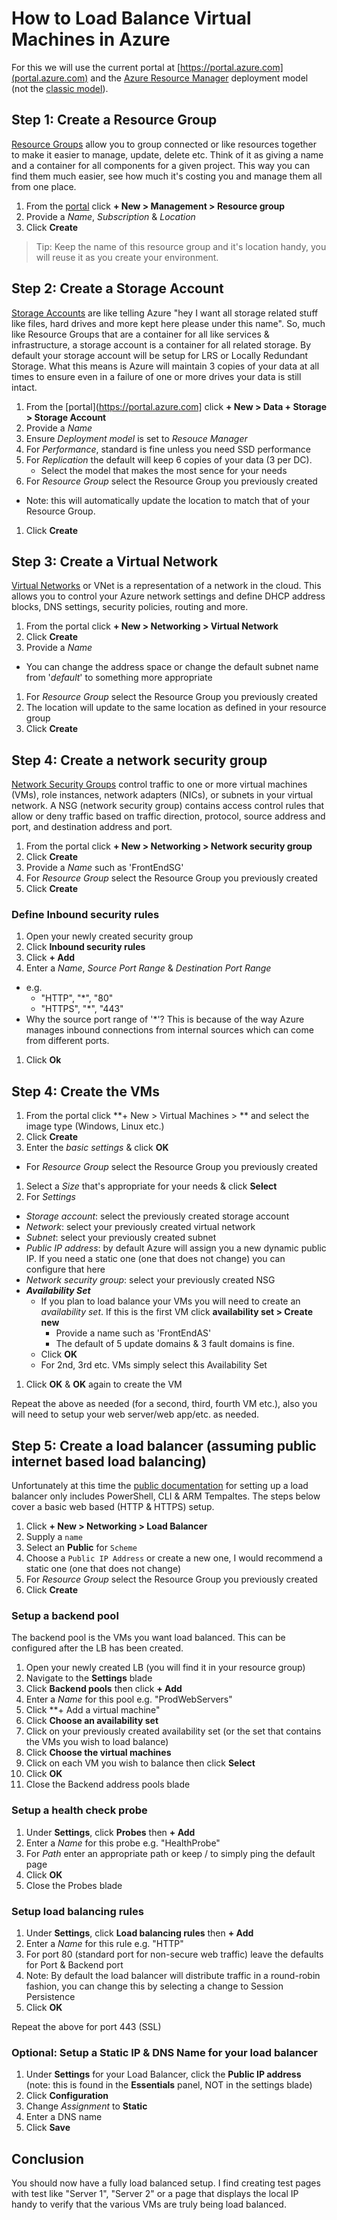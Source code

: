 # How to Load Balance Virtual Machines in Azure

For this we will use the current portal at [https://portal.azure.com](portal.azure.com) and the [Azure Resource Manager](https://azure.microsoft.com/en-us/documentation/articles/resource-group-overview/) deployment model (not the [classic model](https://azure.microsoft.com/en-us/documentation/articles/azure-classic-rm/)).

## Step 1: Create a Resource Group

[Resource Groups](https://azure.microsoft.com/en-us/documentation/articles/resource-group-portal/) allow you to group connected or like resources together to make it easier to manage, update, delete etc. Think of it as giving a name and a container for all components for a given project. This way you can find them much easier, see how much it's costing you and manage them all from one place.

1. From the [portal](https://portal.azure.com) click **+ New > Management > Resource group**
1. Provide a *Name*, *Subscription* & *Location*
1. Click **Create**

> Tip: Keep the name of this resource group and it's location handy, you will reuse it as you create your environment.

## Step 2: Create a Storage Account

[Storage Accounts](https://azure.microsoft.com/en-us/documentation/articles/storage-create-storage-account/) are like telling Azure "hey I want all storage related stuff like files, hard drives and more kept here please under this name". So, much like Resource Groups that are a container for all like services & infrastructure, a storage account is a container for all related storage. By default your storage account will be setup for LRS or Locally Redundant Storage. What this means is Azure will maintain 3 copies of your data at all times to ensure even in a failure of one or more drives your data is still intact.

1. From the [portal](https://portal.azure.com] click **+ New > Data + Storage > Storage Account**
1. Provide a *Name*
1. Ensure *Deployment model* is set to *Resouce Manager*
1. For *Performance*, standard is fine unless you need SSD performance
1. For *Replication* the default will keep 6 copies of your data (3 per DC).
    * Select the model that makes the most sence for your needs
1. For *Resource Group* select the Resource Group you previously created
  * Note: this will automatically update the location to match that of your Resource Group.
1. Click **Create**



## Step 3: Create a Virtual Network

[Virtual Networks](https://azure.microsoft.com/en-us/documentation/articles/virtual-networks-create-vnet-arm-pportal/) or VNet is a representation of a network in the cloud. This allows you to control your Azure network settings and define DHCP address blocks, DNS settings, security policies, routing and more.

1. From the portal click **+ New > Networking > Virtual Network**
1. Click **Create**
1. Provide a *Name*
  - You can change the address space or change the default subnet name from '*default*' to something more appropriate
1. For *Resource Group* select the Resource Group you previously created
1. The location will update to the same location as defined in your resource group
1. Click **Create**

## Step 4: Create a network security group

[Network Security Groups](https://azure.microsoft.com/en-us/documentation/articles/virtual-networks-create-nsg-arm-pportal/) control traffic to one or more virtual machines (VMs), role instances, network adapters (NICs), or subnets in your virtual network. A NSG (network security group) contains access control rules that allow or deny traffic based on traffic direction, protocol, source address and port, and destination address and port. 

1. From the portal click **+ New > Networking > Network security group**
1. Click **Create**
1. Provide a *Name* such as 'FrontEndSG'
1. For *Resource Group* select the Resource Group you previously created
1. Click **Create**

### Define Inbound security rules

1. Open your newly created security group
1. Click **Inbound security rules**
1. Click **+ Add**
1. Enter a *Name*, *Source Port Range* & *Destination Port Range*
  - e.g.
    - "HTTP", "*", "80"
    - "HTTPS", "*",  "443"
  - Why the source port range of '*'? This is because of the way Azure manages inbound connections from internal sources which can come from different ports.
1. Click **Ok**

## Step 4: Create the VMs

1. From the portal click **+ New > Virtual Machines > ** and select the image type (Windows, Linux etc.)
1. Click **Create**
1. Enter the *basic settings* & click **OK**
  - For *Resource Group* select the Resource Group you previously created
1. Select a *Size* that's appropriate for your needs & click **Select**
1. For *Settings*
  - *Storage account*: select the previously created storage account
  - *Network*: select your previously created virtual network 
  - *Subnet*: select your previously created subnet
  - *Public IP address*: by default Azure will assign you a new dynamic public IP. If you need a static one (one that does not change) you can configure that here
  - *Network security group*: select your previously created NSG
  - ***Availability Set***
      - If you plan to load balance your VMs you will need to create an *availability set*. If this is the first VM click **availability set > Create new**
        - Provide a name such as 'FrontEndAS'
        - The default of 5 update domains & 3 fault domains is fine.
      - Click **OK**
      - For 2nd, 3rd etc. VMs simply select this Availability Set
1. Click **OK** & **OK** again to create the VM

Repeat the above as needed (for a second, third, fourth VM etc.), also you will need to setup your web server/web app/etc. as needed.

## Step 5: Create a load balancer (assuming public internet based load balancing)

Unfortunately at this time the [public documentation](https://azure.microsoft.com/en-us/documentation/articles/load-balancer-get-started-internet-arm-ps/) for setting up a load balancer only includes PowerShell, CLI & ARM Tempaltes. The steps below cover a basic web based (HTTP & HTTPS) setup.

1. Click **+ New > Networking > Load Balancer**
1. Supply a `name`
1. Select an **Public** for  `Scheme`
1. Choose a `Public IP Address` or create a new one, I would recommend a static one (one that does not change)
1. For *Resource Group* select the Resource Group you previously created
1. Click **Create**


### Setup a backend pool

The backend pool is the VMs you want load balanced. This can be configured after the LB has been created.

1. Open your newly created LB (you will find it in your resource group)
1. Navigate to the **Settings** blade
1. Click **Backend pools** then click **+ Add**
1. Enter a *Name* for this pool e.g. "ProdWebServers"
1. Click **+ Add a virtual machine"
1. Click **Choose an availability set**
1. Click on your previously created availability set (or the set that contains the VMs you wish to load balance)
1. Click **Choose the virtual machines**
1. Click on each VM you wish to balance then click **Select**
1. Click **OK**
1. Close the Backend address pools blade

### Setup a health check probe
1. Under **Settings**, click **Probes** then **+ Add**
1. Enter a *Name* for this probe e.g. "HealthProbe"
1. For *Path* enter an appropriate path or keep / to simply ping the default page
1. Click **OK**
1. Close the Probes blade

### Setup load balancing rules

1. Under **Settings**, click **Load balancing rules** then **+ Add**
1. Enter a *Name* for this rule e.g. "HTTP"
1. For port 80 (standard port for non-secure web traffic) leave the defaults for Port & Backend port
1. Note: By default the load balancer will distribute traffic in a round-robin fashion, you can change this by selecting a change to Session Persistence  
1. Click **OK**

Repeat the above for port 443 (SSL)


### Optional: Setup a Static IP & DNS Name for your load balancer

1. Under **Settings** for your Load Balancer, click the **Public IP address** (note: this is found in the **Essentials** panel, NOT in the settings blade)
1. Click **Configuration**
1. Change *Assignment* to **Static**
1. Enter a DNS name
1. Click **Save**

## Conclusion

You should now have a fully load balanced setup. I find creating test pages with test like "Server 1", "Server 2" or a page that displays the local IP handy to verify that the various VMs are truly being load balanced.